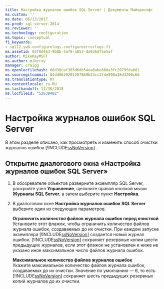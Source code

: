 ```yaml
---
title: Настройка журналов ошибок SQL Server | Документы Майкрософт
ms.custom: ''
ms.date: 06/13/2017
ms.prod: sql-server-2014
ms.reviewer: ''
ms.technology: configuration
ms.topic: conceptual
f1_keywords:
- sql12.swb.configurelogs.configureerrorlogs.f1
ms.assetid: 03f0d463-9b0b-4af9-a853-da936d75e5af
author: MikeRayMSFT
ms.author: mikeray
manager: craigg
ms.openlocfilehash: 60d38caf365d6db54ea0abe688a3fc2979fdab82
ms.sourcegitcommit: 04dd0620202287869b23cc2fde998a18d3200c66
ms.translationtype: MT
ms.contentlocale: ru-RU
ms.lasthandoff: 11/30/2018
ms.locfileid: "52639482"
---
```

# <a name="configure-sql-server-error-logs"></a>Настройка журналов ошибок SQL Server
  В этом разделе описано, как просмотреть и изменить способ очистки журналов ошибок [!INCLUDE[ssNoVersion](../../includes/ssnoversion-md.md)] .  
  
## <a name="to-open-the-configure-sql-server-error-logs-dialog-box"></a>Открытие диалогового окна «Настройка журналов ошибок SQL Server»  
  
1.  В обозревателе объектов разверните экземпляр SQL Server, раскройте узел **Управление**, щелкните правой кнопкой мыши **Журналы SQL Server**, а затем выберите пункт **Настройка**.  
  
2.  В диалоговом окне **Настройка журналов ошибок SQL Server** выберите один из следующих параметров.  
  
     **Ограничить количество файлов журнала ошибок перед очисткой**  
     Установите этот флажок, чтобы ограничить количество файлов журнала ошибок, создаваемых до их очистки. При каждом запуске экземпляра [!INCLUDE[ssNoVersion](../../includes/ssnoversion-md.md)] создается новый журнал ошибок. [!INCLUDE[ssNoVersion](../../includes/ssnoversion-md.md)] сохраняет резервные копии шести предыдущих журналов, если этот флажок не установлен и ниже не указано иное максимальное число файлов журнала ошибок.  
  
     **Максимальное количество файлов журналов ошибок**  
     Укажите максимальное количество файлов журнала ошибок, создаваемых до их очистки. Значение по умолчанию — 6, то есть [!INCLUDE[ssNoVersion](../../includes/ssnoversion-md.md)] сохраняет шесть предыдущих резервных копий журналов до их очистки.  
  
  
